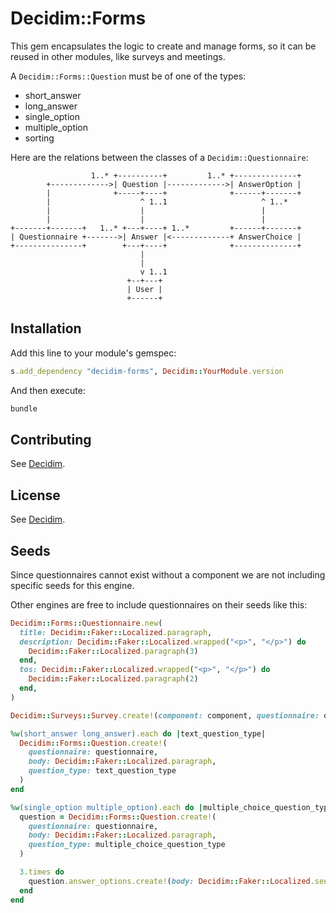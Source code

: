 # Decidim::Forms

This gem encapsulates the logic to create and manage forms, so it can be reused in other modules, like surveys and meetings.

A `Decidim::Forms::Question` must be of one of the types:

- short_answer
- long_answer
- single_option
- multiple_option
- sorting

Here are the relations between the classes of a `Decidim::Questionnaire`:

```plantuml
                  1..* +----------+         1..* +--------------+
        +------------->| Question |------------->| AnswerOption |
        |              +-----+----+              +------+-------+
        |                    ^ 1..1                     ^ 1..*
        |                    |                          |
        |                    |                          |
+-------+-------+   1..* +---+----+ 1..*         +------+-------+
| Questionnaire +------->| Answer |<-------------+ AnswerChoice |
+---------------+        +---+----+              +--------------+
                             |
                             |
                             v 1..1
                          +--+---+
                          | User |
                          +------+
```

## Installation

Add this line to your module's gemspec:

```ruby
s.add_dependency "decidim-forms", Decidim::YourModule.version
```

And then execute:

```bash
bundle
```

## Contributing

See [Decidim](https://github.com/decidim/decidim).

## License

See [Decidim](https://github.com/decidim/decidim).

## Seeds

Since questionnaires cannot exist without a component we are not including specific seeds for this engine.

Other engines are free to include questionnaires on their seeds like this:

```ruby
Decidim::Forms::Questionnaire.new(
  title: Decidim::Faker::Localized.paragraph,
  description: Decidim::Faker::Localized.wrapped("<p>", "</p>") do
    Decidim::Faker::Localized.paragraph(3)
  end,
  tos: Decidim::Faker::Localized.wrapped("<p>", "</p>") do
    Decidim::Faker::Localized.paragraph(2)
  end,
)

Decidim::Surveys::Survey.create!(component: component, questionnaire: questionnaire)

%w(short_answer long_answer).each do |text_question_type|
  Decidim::Forms::Question.create!(
    questionnaire: questionnaire,
    body: Decidim::Faker::Localized.paragraph,
    question_type: text_question_type
  )
end

%w(single_option multiple_option).each do |multiple_choice_question_type|
  question = Decidim::Forms::Question.create!(
    questionnaire: questionnaire,
    body: Decidim::Faker::Localized.paragraph,
    question_type: multiple_choice_question_type
  )

  3.times do
    question.answer_options.create!(body: Decidim::Faker::Localized.sentence)
  end
end
```
